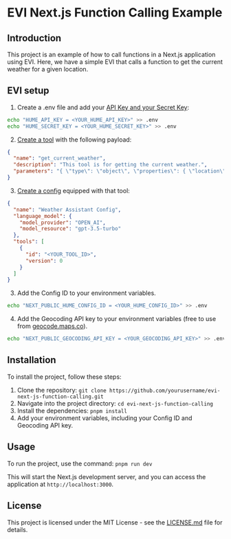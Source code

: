 # EVI Next.js Function Calling Example

## Introduction

This project is an example of how to call functions in a Next.js application using EVI. Here, we have a simple EVI that calls a function to get the current weather for a given location.

## EVI setup

1. Create a .env file and add your [API Key and your Secret Key](https://beta.hume.ai/settings/keys):

```bash
echo "HUME_API_KEY = <YOUR_HUME_API_KEY>" >> .env
echo "HUME_SECRET_KEY = <YOUR_HUME_SECRET_KEY>" >> .env
```

2. [Create a tool](https://dev.hume.ai/docs/empathic-voice-interface-evi/tool-use#create-a-tool) with the following payload:

```json
{
  "name": "get_current_weather",
  "description": "This tool is for getting the current weather.",
  "parameters": "{ \"type\": \"object\", \"properties\": { \"location\": { \"type\": \"string\", \"description\": \"The city and state, e.g. San Francisco, CA\" }, \"format\": { \"type\": \"string\", \"enum\": [\"celsius\", \"fahrenheit\"], \"description\": \"The temperature unit to use. Infer this from the users location.\" } }, \"required\": [\"location\", \"format\"] }"
}
```

3. [Create a config](https://dev.hume.ai/docs/empathic-voice-interface-evi/tool-use#create-a-configuration) equipped with that tool:

```json
{
  "name": "Weather Assistant Config",
  "language_model": {
    "model_provider": "OPEN_AI",
    "model_resource": "gpt-3.5-turbo"
  },
  "tools": [
    {
      "id": "<YOUR_TOOL_ID>",
      "version": 0
    }
  ]
}
```

3. Add the Config ID to your environment variables.

```bash
echo "NEXT_PUBLIC_HUME_CONFIG_ID = <YOUR_HUME_CONFIG_ID>" >> .env
```

4. Add the Geocoding API key to your environment variables (free to use from [geocode.maps.co](https://geocode.maps.co/)).

```bash
echo "NEXT_PUBLIC_GEOCODING_API_KEY = <YOUR_GEOCODING_API_KEY>" >> .env
```

## Installation

To install the project, follow these steps:

1. Clone the repository: `git clone https://github.com/yourusername/evi-next-js-function-calling.git`
2. Navigate into the project directory: `cd evi-next-js-function-calling`
3. Install the dependencies: `pnpm install`
4. Add your environment variables, including your Config ID and Geocoding API key.

## Usage

To run the project, use the command: `pnpm run dev`

This will start the Next.js development server, and you can access the application at `http://localhost:3000`.

## License

This project is licensed under the MIT License - see the [LICENSE.md](https://github.com/HumeAI/hume-api-examples/blob/main/LICENSE) file for details.
